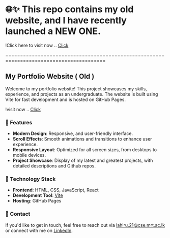 # 🌐✨ This repo contains my old website, and I have recently launched a NEW ONE.

!Click here to visit now .. <a href="https://lahiru-randika.github.io/">Click</a>

========================================================================================

## My Portfolio Website ( Old )

Welcome to my portfolio website! This project showcases my skills, experience, and projects as an undergraduate. The website is built using Vite for fast development and is hosted on GitHub Pages.

!visit now .. <a href="https://lahiru-randika.github.io/lahirurandika.github.io/">Click</a>

### 🌟 Features

- **Modern Design**: Responsive, and user-friendly interface.
- **Scroll Effects**: Smooth animations and transitions to enhance user experience.
- **Responsive Layout**: Optimized for all screen sizes, from desktops to mobile devices.
- **Project Showcase**: Display of my latest and greatest projects, with detailed descriptions and Github repos.

### 🚀 Technology Stack

- **Frontend**: HTML, CSS, JavaScript, React
- **Development Tool**: [Vite](https://vitejs.dev/)
- **Hosting**: GitHub Pages
   
### 📧 Contact
If you'd like to get in touch, feel free to reach out via lahiru.21@cse.mrt.ac.lk or connect with me on <a href="https://www.linkedin.com/in/lahiru-randika-m/">LinkedIn</a>.
